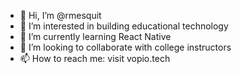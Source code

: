 - 👋 Hi, I’m @rmesquit
- 👀 I’m interested in building educational technology
- 🌱 I’m currently learning React Native
- 💞️ I’m looking to collaborate with college instructors
- 📫 How to reach me: visit vopio.tech

<!---
rmesquit/rmesquit is a ✨ special ✨ repository because its `README.md` (this file) appears on your GitHub profile.
You can click the Preview link to take a look at your changes.
--->

